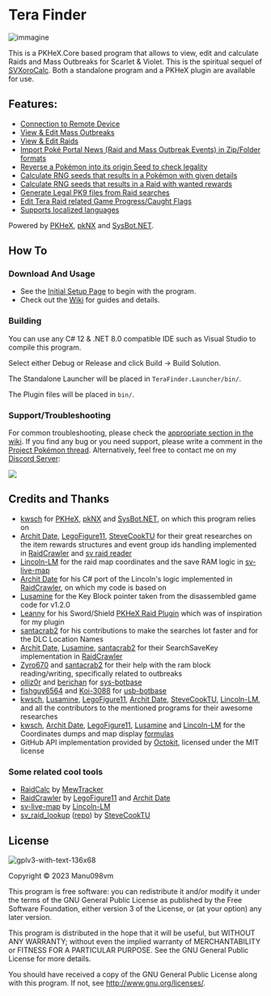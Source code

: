 # Tera Finder
![immagine](https://github.com/Manu098vm/Tera-Finder/assets/52102823/15f9d8c3-423c-4bfc-89c4-fb1495445c9e)

This is a PKHeX.Core based program that allows to view, edit and calculate Raids and Mass Outbreaks for Scarlet & Violet. This is the spiritual sequel of [SVXoroCalc](https://github.com/Manu098vm/SVResearches).
Both a standalone program and a PKHeX plugin are available for use.

## Features:
* [Connection to Remote Device](https://github.com/Manu098vm/Tera-Finder/wiki/Connect-To-Remote-Device)
* [View & Edit Mass Outbreaks](https://github.com/Manu098vm/Tera-Finder/wiki/Mass-Outbreak-Viewer-&-Editor)
* [View & Edit Raids](https://github.com/Manu098vm/Tera-Finder/wiki/Raid-Viewer-&-Editor)
* [Import Poké Portal News (Raid and Mass Outbreak Events) in Zip/Folder formats](https://github.com/Manu098vm/Tera-Finder/wiki/Raid-and-Mass-Outbreak-Events-%E2%80%90-Pok%C3%A9-Portal-News-Importer)
* [Reverse a Pokémon into its origin Seed to check legality](https://github.com/Manu098vm/Tera-Finder/wiki/Seed-Checker)
* [Calculate RNG seeds that results in a Pokémon with given details](https://github.com/Manu098vm/Tera-Finder/wiki/Raid-Calculator)
* [Calculate RNG seeds that results in a Raid with wanted rewards](https://github.com/Manu098vm/Tera-Finder/wiki/Reward-Calculator)
* [Generate Legal PK9 files from Raid searches](https://github.com/Manu098vm/Tera-Finder/wiki/How-to-generate-Legal-PK9-Pok%C3%A9mon-from-Tera-Raids)
* [Edit Tera Raid related Game Progress/Caught Flags](https://github.com/Manu098vm/Tera-Finder/wiki/Game-Flags-Editor)
* [Supports localized languages](https://github.com/Manu098vm/Tera-Finder/wiki/General-Guide#about-the-localizations)

Powered by [PKHeX](https://github.com/kwsch/PKHeX), [pkNX](https://github.com/kwsch/pkNX) and [SysBot.NET](https://github.com/kwsch/SysBot.NET).

## How To
### Download And Usage
* See the [Initial Setup Page](https://github.com/Manu098vm/Tera-Finder/wiki/General-Guide) to begin with the program. 
* Check out the [Wiki](https://github.com/Manu098vm/Tera-Finder/wiki) for guides and details.

### Building
You can use any C# 12 & .NET 8.0 compatible IDE such as Visual Studio to compile this program.

Select either Debug or Release and click Build -> Build Solution.

The Standalone Launcher will be placed in `TeraFinder.Launcher/bin/`.

The Plugin files will be placed in `bin/`.

### Support/Troubleshooting
For common troubleshooting, please check the [appropriate section in the wiki](https://github.com/Manu098vm/Tera-Finder/wiki#troubleshooting).
If you find any bug or you need support, please write a comment in the [Project Pokémon thread](https://projectpokemon.org/home/forums/topic/62964-scvi-tera-finder-saveram-tera-raid-viewer-editor-calculator-and-more/).
Alternatively, feel free to contact me on my [Discord Server](https://discord.gg/yWveAjKbKt):

[<img src="https://canary.discordapp.com/api/guilds/693083823197519873/widget.png?style=banner2">](https://discord.gg/yWveAjKbKt)

## Credits and Thanks
* [kwsch](https://github.com/kwsch) for [PKHeX](https://github.com/kwsch/PKHeX), [pkNX](https://github.com/kwsch/pkNX) and [SysBot.NET](https://github.com/kwsch/SysBot.NET), on which this program relies on
* [Archit Date](https://github.com/architdate), [LegoFigure11](https://github.com/LegoFigure11), [SteveCookTU](https://github.com/SteveCookTU) for their great researches on the item rewards structures and event group ids handling implemented in [RaidCrawler](https://github.com/LegoFigure11/RaidCrawler/blob/main/Structures/RaidRewards.cs) and [sv raid reader](https://github.com/SteveCookTU/sv_raid_reader/blob/master/src/item_list.rs)
* [Lincoln-LM](https://github.com/Lincoln-LM) for the raid map coordinates and the save RAM logic in [sv-live-map](https://github.com/Lincoln-LM/sv-live-map)
* [Archit Date](https://github.com/architdate) for his C# port of the Lincoln's logic implemented in [RaidCrawler](https://github.com/LegoFigure11/RaidCrawler), on which my code is based on
* [Lusamine](https://github.com/Lusamine) for the Key Block pointer taken from the disassembled game code for v1.2.0
* [Leanny](https://github.com/Leanny) for his Sword/Shield [PKHeX Raid Plugin](https://github.com/Leanny/PKHeX_Raid_Plugin) which was of inspiration for my plugin
* [santacrab2](https://github.com/santacrab2) for his contributions to make the searches lot faster and for the DLC Location Names
* [Archit Date](https://github.com/architdate), [Lusamine](https://github.com/Lusamine), [santacrab2](https://github.com/santacrab2) for their SearchSaveKey implementation in [RaidCrawler](https://github.com/LegoFigure11/RaidCrawler/blob/f8e996aac4b134e6eb6231d539c345748fead490/RaidCrawler.Core/Connection/ConnectionWrapper.cs#L126)
* [Zyro670](https://github.com/zyro670) and [santacrab2](https://github.com/santacrab2) for their help with the ram block reading/writing, specifically related to outbreaks
* [olliz0r](https://github.com/olliz0r) and [berichan](https://github.com/berichan) for [sys-botbase](https://github.com/olliz0r/sys-botbase)
* [fishguy6564](https://github.com/fishguy6564) and [Koi-3088](https://github.com/Koi-3088) for [usb-botbase](https://github.com/Koi-3088/USB-Botbase)
* [kwsch](https://github.com/kwsch), [Lusamine](https://github.com/Lusamine), [LegoFigure11](https://github.com/LegoFigure11), [Archit Date](https://github.com/architdate), [SteveCookTU](https://github.com/SteveCookTU), [Lincoln-LM](https://github.com/Lincoln-LM), and all the contributors to the mentioned programs for their awesome researches
* [kwsch](https://github.com/kwsch), [Archit Date](https://github.com/architdate), [LegoFigure11](https://github.com/LegoFigure11), [Lusamine](https://github.com/Lusamine) and [Lincoln-LM](https://github.com/Lincoln-LM) for the Coordinates dumps and map display [formulas](https://github.com/LegoFigure11/RaidCrawler/blob/d36475046c638fbc37fbeb0aaa001f3663273b9b/RaidCrawler.WinForms/MainWindow.cs#L1589)
* GitHub API implementation provided by [Octokit](https://github.com/octokit/octokit.net), licensed under the MIT license

### Some related cool tools
* [RaidCalc](https://github.com/MewTracker/sv-research) by [MewTracker](https://github.com/MewTracker)
* [RaidCrawler](https://github.com/LegoFigure11/RaidCrawler) by [LegoFigure11](https://github.com/LegoFigure11) and [Archit Date](https://github.com/architdate)
* [sv-live-map](https://github.com/Lincoln-LM/sv-live-map) by [Lincoln-LM](https://github.com/Lincoln-LM)
* [sv_raid_lookup](https://stevecooktu.github.io/sv_raid_lookup/) ([repo](https://github.com/SteveCookTU/sv_raid_lookup)) by [SteveCookTU](https://github.com/SteveCookTU)

## License
![gplv3-with-text-136x68](https://user-images.githubusercontent.com/52102823/199572700-4e02ed70-74ef-4d67-991e-3168d93aac0d.png)

Copyright © 2023 Manu098vm

This program is free software: you can redistribute it and/or modify
it under the terms of the GNU General Public License as published by
the Free Software Foundation, either version 3 of the License, or
(at your option) any later version.

This program is distributed in the hope that it will be useful,
but WITHOUT ANY WARRANTY; without even the implied warranty of
MERCHANTABILITY or FITNESS FOR A PARTICULAR PURPOSE.  See the
GNU General Public License for more details.

You should have received a copy of the GNU General Public License
along with this program.  If not, see <http://www.gnu.org/licenses/>.
